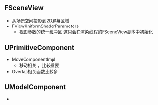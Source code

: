 ## FSceneView
- 从场景空间投影到2D屏幕区域
- FViewUniformShaderParameters
  - 视图参数的统一缓冲区 这只会在渲染线程的FSceneView副本中初始化




## UPrimitiveComponent
- MoveComponentImpl  
  - 移动相关 ，比较重要
- Overlap相关函数比较多

## UModelComponent
-

#
